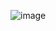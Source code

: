 ![image](https://github.com/puruvats57/task-1/assets/54539130/69ce0d32-ca79-47dd-aa8b-1fcd29780509)
